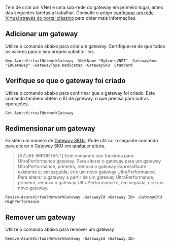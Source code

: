 Tem de criar um VNet e uma sub-rede do gateway em primeiro lugar, antes das seguintes tarefas a trabalhar. Consulte o artigo [configurar um rede Virtual através do portal clássico](../articles/expressroute/expressroute-howto-vnet-portal-classic.md) para obter mais informações.   

## <a name="add-a-gateway"></a>Adicionar um gateway

Utilize o comando abaixo para criar um gateway. Certifique-se de que todos os valores para o seu próprio substituí-los.

    New-AzureVirtualNetworkGateway -VNetName "MyAzureVNET" -GatewayName "ERGateway" -GatewayType Dedicated -GatewaySKU  Standard

## <a name="verify-the-gateway-was-created"></a>Verifique se que o gateway foi criado

Utilize o comando abaixo para confirmar que o gateway foi criado. Este comando também obtém o ID de gateway, o que precisa para outras operações.

    Get-AzureVirtualNetworkGateway

## <a name="resize-a-gateway"></a>Redimensionar um gateway

Existem um número de [Gateway SKUs](../articles/expressroute/expressroute-about-virtual-network-gateways.md). Pode utilizar o seguinte comando para alterar o Gateway SKU em qualquer altura.

>[AZURE.IMPORTANT] Este comando não funciona para UltraPerformance gateway. Para alterar o gateway para um gateway UltraPerformance, primeiro, remova o gateway ExpressRoute existente e, em seguida, crie um novo gateway UltraPerformance. Para alterar o gateway a partir de um gateway UltraPerformance, primeiro, remova o gateway UltraPerformance e, em seguida, crie um novo gateway. 

    Resize-AzureVirtualNetworkGateway -GatewayId <Gateway ID> -GatewaySKU HighPerformance

## <a name="remove-a-gateway"></a>Remover um gateway

Utilize o comando abaixo para remover um gateway

    Remove-AzureVirtualNetworkGateway -GatewayId <Gateway ID>